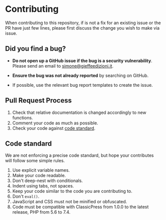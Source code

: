 # Contributing

When contributing to this repository, if is not a fix for an existing issue or the PR have just few lines, please first discuss the change you wish to make via issue. 

## **Did you find a bug?**

* **Do not open up a GitHub issue if the bug is a security vulnerability**. Please send an email to simone@gieffeedizioni.it.

* **Ensure the bug was not already reported** by searching on GitHub.

* If possible, use the relevant bug report templates to create the issue.

## Pull Request Process

1. Check that relative documentation is changed accordingly to new functions.
1. Comment your code as much as possible.
1. Check your code against [code standard](#cs).

## <a name="cs"></a>Code standard

We are not enforcing a precise code standard, but hope your contributes will follow some simple rules.

1. Use explicit variable names.
1. Make your code readable.
1. Don't deep-nest with conditionals. 
1. Indent using tabs, not spaces.
1. Keep your code similar to the code you are contributing to.
1. Don't `eval()`.
1. JavaScript and CSS must not be minified or obfuscated.
1. Code must be compatible with ClassicPress from 1.0.0 to the latest release, PHP from 5.6 to 7.4.
